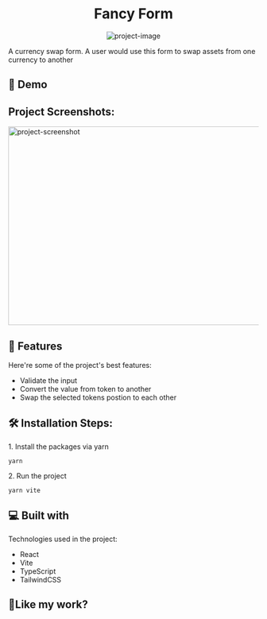 <h1 align="center" id="title">Fancy Form</h1>

<p align="center"><img src="https://www.99tech.co/assets/img/99Tech.png" alt="project-image"></p>

<p id="description">A currency swap form. A user would use this form to swap assets from one currency to another</p>

<h2>🚀 Demo</h2>

<h2>Project Screenshots:</h2>

<img src="https://i.ibb.co/K2XnGc8/Screenshot-from-2024-05-19-10-13-55.png" alt="project-screenshot" width="1000" height="400/">

<h2>🧐 Features</h2>

Here're some of the project's best features:

- Validate the input
- Convert the value from token to another
- Swap the selected tokens postion to each other

<h2>🛠️ Installation Steps:</h2>

<p>1. Install the packages via yarn</p>

```
yarn
```

<p>2. Run the project</p>

```
yarn vite
```

<h2>💻 Built with</h2>

Technologies used in the project:

- React
- Vite
- TypeScript
- TailwindCSS

<h2>💖Like my work?</h2>
